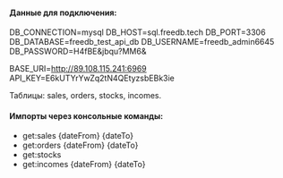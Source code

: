 #### Данные для подключения:

DB_CONNECTION=mysql
DB_HOST=sql.freedb.tech
DB_PORT=3306
DB_DATABASE=freedb_test_api_db
DB_USERNAME=freedb_admin6645
DB_PASSWORD=H4fBE&jbqu?MM6&

BASE_URI=http://89.108.115.241:6969
API_KEY=E6kUTYrYwZq2tN4QEtyzsbEBk3ie

Таблицы: sales, orders, stocks, incomes.

#### Импорты через консольные команды:
- get:sales {dateFrom} {dateTo}
- get:orders {dateFrom} {dateTo}
- get:stocks
- get:incomes {dateFrom} {dateTo}

